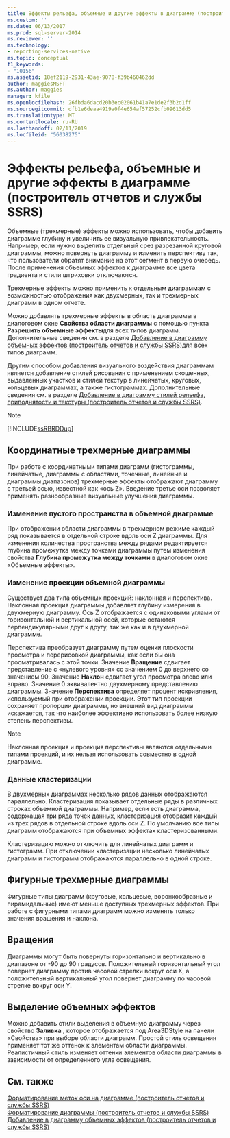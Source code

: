 ```yaml
---
title: Эффекты рельефа, объемные и другие эффекты в диаграмме (построитель отчетов и службы SSRS) | Документы Майкрософт
ms.custom: ''
ms.date: 06/13/2017
ms.prod: sql-server-2014
ms.reviewer: ''
ms.technology:
- reporting-services-native
ms.topic: conceptual
f1_keywords:
- "10156"
ms.assetid: 18ef2119-2931-43ae-9078-f39b460462dd
author: maggiesMSFT
ms.author: maggies
manager: kfile
ms.openlocfilehash: 26fbda6dacd20b3ec02061b41a7e1de2f3b2d1ff
ms.sourcegitcommit: dfb1e6deaa4919a0f4e654af57252cfb09613dd5
ms.translationtype: MT
ms.contentlocale: ru-RU
ms.lasthandoff: 02/11/2019
ms.locfileid: "56038275"
---
```

# <a name="3d-bevel-and-other-effects-in-a-chart-report-builder-and-ssrs"></a>Эффекты рельефа, объемные и другие эффекты в диаграмме (построитель отчетов и службы SSRS)
  Объемные (трехмерные) эффекты можно использовать, чтобы добавить диаграмме глубину и увеличить ее визуальную привлекательность. Например, если нужно выделить отдельный срез разрезанной круговой диаграммы, можно повернуть диаграмму и изменить перспективу так, что пользователи обратят внимание на этот сегмент в первую очередь. После применения объемных эффектов к диаграмме все цвета градиента и стили штриховки отключаются.  
  
 Трехмерные эффекты можно применить к отдельным диаграммам с возможностью отображения как двухмерных, так и трехмерных диаграмм в одном отчете.  
  
 Можно добавлять трехмерные эффекты в область диаграммы в диалоговом окне **Свойства области диаграммы** с помощью пункта **Разрешить объемные эффекты**для всех типов диаграмм. Дополнительные сведения см. в разделе [Добавление в диаграмму объемных эффектов (построитель отчетов и службы SSRS)](chart-effects-add-3d-effects-report-builder.md)для всех типов диаграмм.  
  
 Другим способом добавления визуального воздействия диаграммам является добавление стилей рисования с применением скошенных, выдавленных участков и стилей текстур в линейчатых, круговых, кольцевых диаграммах, а также гистограммах. Дополнительные сведения см. в разделе [Добавление в диаграмму стилей рельефа, приподнятости и текстуры (построитель отчетов и службы SSRS)](chart-effects-add-bevel-emboss-or-texture-report-builder.md).  
  
> [!NOTE]  
>  [!INCLUDE[ssRBRDDup](../../includes/ssrbrddup-md.md)]  
  
## <a name="coordinate-based-three-dimensional-charts"></a>Координатные трехмерные диаграммы  
 При работе с координатными типами диаграмм (гистограммы, линейчатые, диаграммы с областями, точечные, линейные и диаграммы диапазонов) трехмерные эффекты отображают диаграмму с третьей осью, известной как «ось Z». Введение третье оси позволяет применять разнообразные визуальные улучшения диаграммы.  
  
### <a name="changing-the-white-space-in-a-3d-chart"></a>Изменение пустого пространства в объемной диаграмме  
 При отображении области диаграммы в трехмерном режиме каждый ряд показывается в отдельной строке вдоль оси Z диаграммы. Для изменения количества пространства между рядами редактируется глубина промежутка между точками диаграммы путем изменения свойства **Глубина промежутка между точками** в диалоговом окне «Объемные эффекты».  
  
### <a name="changing-the-projection-of-a-3d-chart"></a>Изменение проекции объемной диаграммы  
 Существует два типа объемных проекций: наклонная и перспектива. Наклонная проекция диаграммы добавляет глубину измерения в двухмерную диаграмму. Ось Z отображается с одинаковыми углами от горизонтальной и вертикальной осей, которые остаются перпендикулярными друг к другу, так же как и в двухмерной диаграмме.  
  
 Перспектива преобразует диаграмму путем оценки плоскости просмотра и перерисовкой диаграммы, как если бы она просматривалась с этой точки. Значение **Вращение** сдвигает представление с «нулевого уровня» со значением 0 до верхнего со значением 90. Значение **Наклон** сдвигает угол просмотра влево или вправо. Значение 0 эквивалентно двухмерному представлению диаграммы. Значение **Перспектива** определяет процент искривления, используемый при отображении проекции. Этот тип проекции сохраняет пропорции диаграммы, но внешний вид диаграммы искажается, так что наиболее эффективно использовать более низкую степень перспективы.  
  
> [!NOTE]  
>  Наклонная проекция и проекция перспективы являются отдельными типами проекций, и их нельзя использовать совместно в одной диаграмме.  
  
### <a name="clustering-data"></a>Данные кластеризации  
 В двухмерных диаграммах несколько рядов данных отображаются параллельно. Кластеризация показывает отдельные ряды в различных строках объемной диаграммы. Например, если есть диаграмма, содержащая три ряда точек данных, кластеризация отобразит каждый из трех рядов в отдельной строке вдоль оси Z. По умолчанию все типы диаграмм отображаются при объемных эффектах кластеризованными.  
  
 Кластеризацию можно отключить для линейчатых диаграмм и гистограмм. При отключении кластеризации несколько линейчатых диаграмм и гистограмм отображаются параллельно в одной строке.  
  
## <a name="shape-based-three-dimensional-charts"></a>Фигурные трехмерные диаграммы  
 Фигурные типы диаграмм (круговые, кольцевые, воронкообразные и пирамидальные) имеют меньше доступных трехмерных эффектов. При работе с фигурными типами диаграмм можно изменять только значения вращения и наклона.  
  
## <a name="rotations"></a>Вращения  
 Диаграммы могут быть повернуты горизонтально и вертикально в диапазоне от -90 до 90 градусов. Положительный горизонтальный угол повернет диаграмму против часовой стрелки вокруг оси X, а положительный вертикальный угол повернет диаграмму по часовой стрелке вокруг оси Y.  
  
## <a name="highlighting-3d-effects"></a>Выделение объемных эффектов  
 Можно добавить стили выделения в объемную диаграмму через свойство **Заливка** , которое отображается под Area3DStyle на панели «Свойства» при выборе области диаграмм. Простой стиль освещения применяет тот же оттенок к элементам области диаграммы. Реалистичный стиль изменяет оттенки элементов области диаграммы в зависимости от определенного угла освещения.  
  
## <a name="see-also"></a>См. также  
 [Форматирование меток оси на диаграмме (построитель отчетов и службы SSRS)](formatting-axis-labels-on-a-chart-report-builder-and-ssrs.md)   
 [Форматирование диаграммы (построитель отчетов и службы SSRS)](formatting-a-chart-report-builder-and-ssrs.md)   
 [Добавление в диаграмму объемных эффектов (построитель отчетов и службы SSRS)](chart-effects-add-3d-effects-report-builder.md)  
  
  
